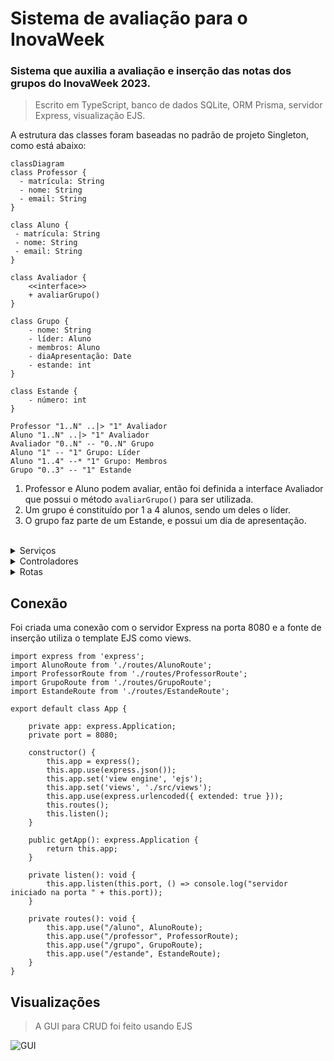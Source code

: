 # Sistema de avaliação para o InovaWeek

### Sistema que auxilia a avaliação e inserção das notas dos grupos do InovaWeek 2023.
> Escrito em TypeScript, banco de dados SQLite, ORM Prisma, servidor Express, visualização EJS.

A estrutura das classes foram baseadas no padrão de projeto Singleton, como está abaixo:
```mermaid
classDiagram
class Professor {
  - matrícula: String
  - nome: String
  - email: String
}

class Aluno {
 - matrícula: String
 - nome: String
 - email: String
}

class Avaliador {
    <<interface>>
    + avaliarGrupo()
}

class Grupo {
    - nome: String
    - líder: Aluno
    - membros: Aluno
    - diaApresentação: Date
    - estande: int
}

class Estande {
    - número: int
}

Professor "1..N" ..|> "1" Avaliador 
Aluno "1..N" ..|> "1" Avaliador
Avaliador "0..N" -- "0..N" Grupo
Aluno "1" -- "1" Grupo: Líder
Aluno "1..4" --* "1" Grupo: Membros
Grupo "0..3" -- "1" Estande

```

1. Professor e Aluno podem avaliar, então foi definida a interface Avaliador que possui o método ```avaliarGrupo()``` para ser utilizada.
2. Um grupo é constituído por 1 a 4 alunos, sendo um deles o líder.
3. O grupo faz parte de um Estande, e possui um dia de apresentação.

<br>

<details>
<summary>Serviços</summary>
<p>

#### [AlunoService](https://github.com/lokchin/projeto_inova_POO2/blob/main/src/services/AlunoService.ts)
> Lógica do CRUD do Aluno no banco de dados.
```app
import { Prisma, PrismaClient } from "@prisma/client";

const prisma = new PrismaClient();

class AlunoService {

    async insert(aluno: Prisma.AlunoCreateInput) {
    }

    async update(matricula: string, aluno: Prisma.AlunoCreateInput) {
    }

    async delete(matricula: string) {
    }

    async getAll() {
    }
}

export default new AlunoService();
```
#### [GrupoService](https://github.com/lokchin/projeto_inova_POO2/blob/main/src/services/GrupoService.ts)
> Lógica do CRUD do Grupo no banco de dados.
```app
import { Prisma, PrismaClient } from "@prisma/client";

const prisma = new PrismaClient();

class GrupoService {

    async insert(grupo: Prisma.GrupoCreateInput) {
    }

    async update(nome: string, grupo: Prisma.GrupoCreateInput) {
    }

    async delete(nome: string) {
    }

    async getAll() {
    }
}

export default new GrupoService();
```
#### [ProfessorService](https://github.com/lokchin/projeto_inova_POO2/blob/main/src/services/ProfessorService.ts)
> Lógica do CRUD do Professor no banco de dados.
```app
import { Prisma, PrismaClient } from "@prisma/client";

const prisma = new PrismaClient();

class ProfessorService {

    async insert(professor: Prisma.ProfessorCreateInput) {
    }

    async update(matricula: string, professor: Prisma.ProfessorCreateInput) {
    }

    async delete(matricula: string) {
    }

    async getAll() {
    }
}

export default new ProfessorService();
```
#### [EstandeService](https://github.com/lokchin/projeto_inova_POO2/blob/main/src/services/EstandeService.ts)
> Lógica do CRUD do Estande no banco de dados.
```app
import { Prisma, PrismaClient } from "@prisma/client";

const prisma = new PrismaClient();

class EstandeService {

    async insert(estande: Prisma.EstandeCreateInput) {
    }

    async delete(numero: string) {
    }

    async getAll() {
    }
}

export default new EstandeService();
```

</p>
</details>


<details>
<summary>Controladores</summary>
<p>

#### [AlunoController](https://github.com/lokchin/projeto_inova_POO2/blob/main/src/controllers/AlunoController.ts)
> Recebe requisições sobre o Aluno, manipula o banco de dados e retorna uma resposta.
```app
import express from 'express';
import AlunoService from '../services/AlunoService';
import { Prisma } from '@prisma/client';

class AlunoController {

    public async insert(req: express.Request, res: express.Response) {
    }

    public async update(req: express.Request, res: express.Response) {
    }

    public async delete(req: express.Request, res: express.Response) {
    }

    public async getAll(req: express.Request, res: express.Response) {
    }
}

export default new AlunoController();
```
#### [GrupoController](https://github.com/lokchin/projeto_inova_POO2/blob/main/src/controllers/GrupoController.ts)
>  Recebe requisições sobre o Grupo, manipula o banco de dados e retorna uma resposta.
```app
import express from 'express';
import GrupoService from '../services/GrupoService';
import { Prisma } from '@prisma/client';

class ProfessorController {

    public async insert(req: express.Request, res: express.Response) {
    }

    public async update(req: express.Request, res: express.Response) {
    }

    public async delete(req: express.Request, res: express.Response) {
    }

    public async getAll(req: express.Request, res: express.Response) {
    }
}

export default new ProfessorController();
```
#### [ProfessorController](https://github.com/lokchin/projeto_inova_POO2/blob/main/src/controllers/ProfessorController.ts)
>  Recebe requisições sobre o Professor, manipula o banco de dados e retorna uma resposta.
```app
import express from 'express';
import ProfessorService from '../services/ProfessorService';
import { Prisma } from '@prisma/client';

class ProfessorController {

    public async insert(req: express.Request, res: express.Response) {
    }

    public async update(req: express.Request, res: express.Response) {
    }

    public async delete(req: express.Request, res: express.Response) {
    }

    public async getAll(req: express.Request, res: express.Response) {
    }
}

export default new ProfessorController();
```
#### [EstandeController](https://github.com/lokchin/projeto_inova_POO2/blob/main/src/controllers/EstandeController.ts#L56)
>  Recebe requisições sobre o Estande, manipula o banco de dados e retorna uma resposta.
```app
import express from 'express';
import EstandeService from '../services/EstandeService';
import { Prisma } from '@prisma/client';

class EstandeController {

    public async insert(req: express.Request, res: express.Response) {
    }

    public async delete(req: express.Request, res: express.Response) {
    }

    public async getAll(req: express.Request, res: express.Response) {
    }
}

export default new EstandeController();
```

</p>
</details>

<details>
<summary>Rotas</summary>
<p>

#### [AlunoRoute](https://github.com/lokchin/projeto_inova_POO2/blob/main/src/routes/AlunoRoute.ts)
> Define as rotas para as requisições HTTP para o Aluno, e chama os controladores específicos.
```app
import { Router } from "express";
import AlunoController from "../controllers/AlunoController";

const AlunoRoute = Router();

AlunoRoute.get("/", AlunoController.getAll);

AlunoRoute.post("/insert", AlunoController.insert);

AlunoRoute.patch("/update/:matricula", AlunoController.update);

AlunoRoute.delete("/delete/:matricula", AlunoController.delete);

export default AlunoRoute;
```
#### [GrupoRoute](https://github.com/lokchin/projeto_inova_POO2/blob/main/src/routes/GrupoRoute.ts)
> Define as rotas para as requisições HTTP para o Grupo, e chama os controladores específicos.
```app
import { Router } from "express";
import GrupoController from "../controllers/GrupoController";

const GrupoRoute = Router();

GrupoRoute.get("/", GrupoController.getAll);

GrupoRoute.post("/insert", GrupoController.insert);

GrupoRoute.patch("/update/:nome", GrupoController.update);

GrupoRoute.delete("/delete/:nome", GrupoController.delete);

export default GrupoRoute;
```
#### [ProfessorRoute](https://github.com/lokchin/projeto_inova_POO2/blob/main/src/routes/ProfessorRoute.ts)
> Define as rotas para as requisições HTTP para o Professor, e chama os controladores específicos.
```app
import { Router } from "express";
import ProfessorController from "../controllers/ProfessorController";

const ProfessorRoute = Router();

ProfessorRoute.get("/", ProfessorController.getAll);

ProfessorRoute.post("/insert", ProfessorController.insert);

ProfessorRoute.patch("/update/:matricula", ProfessorController.update);

ProfessorRoute.delete("/delete/:matricula", ProfessorController.delete);

export default ProfessorRoute;
```
#### [EstandeRoute](https://github.com/lokchin/projeto_inova_POO2/blob/main/src/routes/EstandeRoute.ts)
> Define as rotas para as requisições HTTP para o Estande, e chama os controladores específicos.
```app
import { Router } from "express";
import EstandeController from "../controllers/EstandeController";

const EstandeRoute = Router();

EstandeRoute.get("/", EstandeController.getAll);

EstandeRoute.post("/insert", EstandeController.insert);

EstandeRoute.delete("/delete/:numero", EstandeController.delete);

export default EstandeRoute;
```

</p>
</details>


## Conexão
Foi criada uma conexão com o servidor Express na porta 8080 e a fonte de inserção utiliza o template EJS como views.

```app
import express from 'express';
import AlunoRoute from './routes/AlunoRoute';
import ProfessorRoute from './routes/ProfessorRoute';
import GrupoRoute from './routes/GrupoRoute';
import EstandeRoute from './routes/EstandeRoute';

export default class App {

    private app: express.Application;
    private port = 8080;

    constructor() {
        this.app = express();
        this.app.use(express.json());
        this.app.set('view engine', 'ejs');
        this.app.set('views', './src/views');
        this.app.use(express.urlencoded({ extended: true }));
        this.routes();
        this.listen();
    }

    public getApp(): express.Application {
        return this.app;
    }

    private listen(): void {
        this.app.listen(this.port, () => console.log("servidor iniciado na porta " + this.port));
    }

    private routes(): void {
        this.app.use("/aluno", AlunoRoute);
        this.app.use("/professor", ProfessorRoute);
        this.app.use("/grupo", GrupoRoute);
        this.app.use("/estande", EstandeRoute);
    }
}
```

## Visualizações
> A GUI para CRUD foi feito usando EJS

![GUI](https://github.com/lokchin/projeto_inova_POO2/blob/main/assetsMD/image.png)
